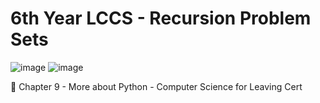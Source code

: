 # 6th Year LCCS - Recursion Problem Sets

![image](https://github.com/ross-bish/Recursion-HL-/assets/83789503/a23ede17-2275-4ae2-b242-057234ee88ad)
![image](https://github.com/ross-bish/Recursion-HL-/assets/83789503/0b97bd04-268a-4d3b-94b1-b65113442148)

📖 Chapter 9 - More about Python - Computer Science for Leaving Cert
